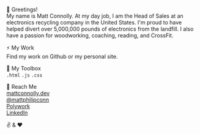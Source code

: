 👋 Greetings!
<br />My name is Matt Connolly. At my day job, I am the Head of Sales at an electronics recycling company in the United States. I'm proud to have helped divert over 5,000,000 pounds of electronics from the landfill. I also have a passion for woodworking, coaching, reading, and CrossFit.

⚡ My Work 
<br />Find my work on Github or my personal site.

🧰 My Toolbox 
<br />`.html` `.js` `.css`

📧 Reach Me 
<br />[mattconnolly.dev](https://mattconnolly.dev)
<br />[@mattphilipconn](https://twitter.com/mattphilipconn)
<br />[Polywork](https://www.polywork.com/mattconnolly)
<br />[LinkedIn](https://www.linkedin.com/in/matthewpconnolly/)

✌️  &  ❤️
